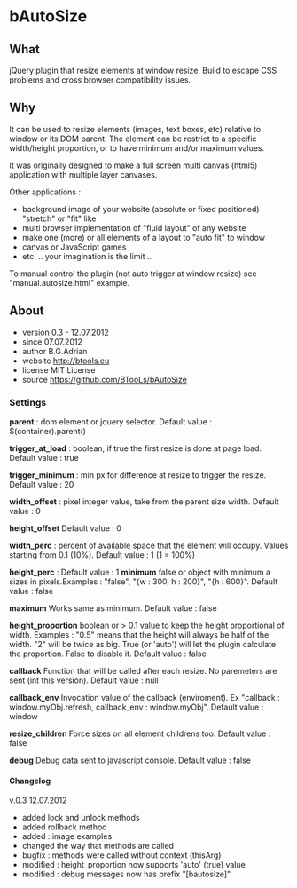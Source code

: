 bAutoSize
=========
## What
jQuery plugin that resize elements at window resize.
Build to escape CSS problems and cross browser compatibility issues.

## Why
It can be used to resize elements (images, text boxes, etc) relative to window or its DOM parent.
The element can be restrict to a specific width/height proportion, or to have minimum and/or maximum values.

It was originally designed to make a full screen multi canvas (html5) application with multiple layer canvases.

Other applications : 
* background image of your website (absolute or fixed positioned) "stretch" or "fit" like
* multi browser implementation of "fluid layout" of any website
* make one (more) or all elements of a layout to "auto fit" to window
* canvas or JavaScript games
* etc. .. your imagination is the limit ..

To manual control the plugin (not auto trigger at window resize) see "manual.autosize.html" example.

## About
 * version 0.3 - 12.07.2012
 * since 07.07.2012
 * author B.G.Adrian
 * website http://btools.eu
 * license MIT License
 * source https://github.com/BTooLs/bAutoSize
 
### Settings
 
**parent** : dom element or jquery selector.
	Default value : $(container).parent()
	
**trigger_at_load** : boolean, if true the first resize is done at page load.
	Default value : true
	
 **trigger_minimum** : min px for difference at resize to trigger the resize.
	Default value : 20
	
 **width_offset** : pixel integer value, take from the parent size width.
	Default value : 0
	
 **height_offset** 
	Default value : 0
	
 **width_perc** : percent of available space that the element will occupy. Values starting from 0.1 (10%).
	Default value : 1 (1 = 100%)
	
 **height_perc** :
	Default value : 1
 **minimum** false or object with minimum a sizes in pixels.Examples : "false", "{w : 300, h : 200}", "{h : 600}".
	Default value : false
	
 **maximum** Works same as minimum.
	Default value : false
	
 **height_proportion** boolean or > 0.1 value to keep the height proportional of width. 
 		Examples : "0.5" means that the height will always be half of the width. "2" will be twice as big.
 			True (or 'auto') will let the plugin calculate the proportion. False to disable it.
	Default value : false
	
 **callback**  Function that will be called after each resize. No paremeters are sent (int this version).
	Default value : null
	
**callback_env** Invocation value of the callback (enviroment). Ex "callback : window.myObj.refresh, callback_env : window.myObj".
	Default value : window
	
 **resize_children** Force sizes on all element childrens too.
	Default value : false
	
 **debug** Debug data sent to javascript console.
	Default value : false
	
#### Changelog

v.0.3 12.07.2012
* added lock and unlock methods
* added rollback method
* added : image examples
* changed the way that methods are called
* bugfix : methods were called without context (thisArg)
* modified : height_proportion now supports 'auto' (true) value
* modified : debug messages now has prefix "[bautosize]"